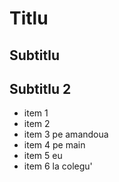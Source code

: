 # Titlu
## Subtitlu

## Subtitlu 2

- item 1
- item 2
- item 3 pe amandoua
- item 4 pe main
- item 5 eu
- item 6 la colegu'
